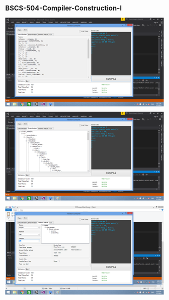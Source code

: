 ## BSCS-504-Compiler-Construction-I

![Screenshot](https://github.com/mrazam110/BSCS-504-Compiler-Construction-I/blob/master/screenshots/CCScreenShot1.png)

![Screenshot](https://github.com/mrazam110/BSCS-504-Compiler-Construction-I/blob/master/screenshots/CCScreenShot2.png)

![Screenshot](https://github.com/mrazam110/BSCS-504-Compiler-Construction-I/blob/master/screenshots/CCScreenShot3.png)
